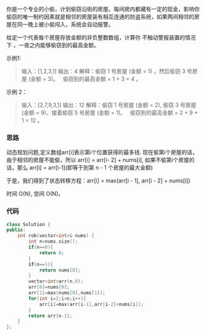 

你是一个专业的小偷，计划偷窃沿街的房屋。每间房内都藏有一定的现金，影响你偷窃的唯一制约因素就是相邻的房屋装有相互连通的防盗系统，如果两间相邻的房屋在同一晚上被小偷闯入，系统会自动报警。

给定一个代表每个房屋存放金额的非负整数数组，计算你 不触动警报装置的情况下 ，一夜之内能够偷窃到的最高金额。

示例1:
>输入：[1,2,3,1]
输出：4
解释：偷窃 1 号房屋 (金额 = 1) ，然后偷窃 3 号房屋 (金额 = 3)。
     偷窃到的最高金额 = 1 + 3 = 4 。

示例 2：
>输入：[2,7,9,3,1]
输出：12
解释：偷窃 1 号房屋 (金额 = 2), 偷窃 3 号房屋 (金额 = 9)，接着偷窃 5 号房屋 (金额 = 1)。
     偷窃到的最高金额 = 2 + 9 + 1 = 12 。

### 思路
动态规划问题,定义数组arr[i]表示第i个位置获得的最多钱. 现在偷第i个房屋的话，由于相邻的房屋不能偷，所以 arr[i] = arr[i- 2] + nums[i], 如果不偷第i个房屋的话，那么 arr[i] = arr[i-1](即等于到第 n - 1 个房屋的最大金额)

于是，我们得到了状态转移方程：arr[i] = max(arr[i - 1], arr[i - 2] + nums[i])

时间 O(N), 空间 O(N)。
### 代码
```c++
class Solution {
public:
    int rob(vector<int>& nums) {
        int n=nums.size();
        if(n==0){
            return 0;
        }
        if(n==1){
            return nums[0];
        }
        vector<int>arr(n,0);
        arr[0]=nums[0];
        arr[1]=max(nums[0],nums[1]);
        for(int i=2;i<n;i++){
            arr[i]=max(arr[i-1],arr[i-2]+nums[i]);
        }
        return arr[n-1];
    } 
};
```